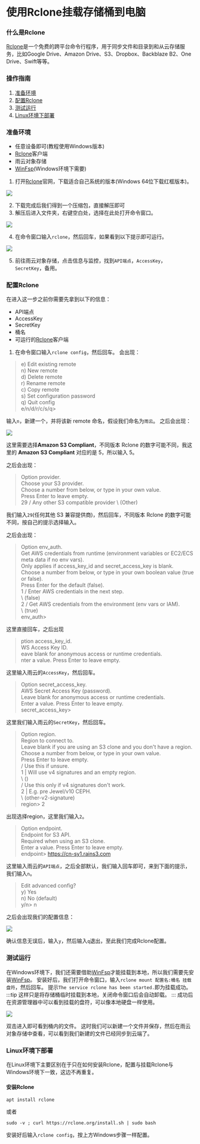 # 使用Rclone挂载存储桶到电脑

### 什么是Rclone

[Rclone](https://rclone.org/downloads/)是一个免费的跨平台命令行程序，用于同步文件和目录到和从云存储服务，比如Google Drive、Amazon Drive、S3、Dropbox、Backblaze B2、One Drive、Swift等等。

### 操作指南

1. [准备环境](#准备环境-1)
2. [配置Rclone](#配置rclone)
3. [测试运行](#测试运行)
4. [Linux环境下部署](#linux环境下部署)

### 准备环境

* 任意设备即可(教程使用Windows版本)
* [Rclone](https://rclone.org/downloads/)客户端
* 雨云对象存储
* [WinFsp](https://github.com/winfsp/winfsp/releases)(Windows环境下需要)

1. 打开[Rclone](https://rclone.org/downloads/)官网，下载适合自己系统的版本(Windows 64位下载红框版本)。

![](https://cn-sy1.rains3.com/rainyun-assets/Pic/2023/11/img_1701155296_88aee4a3877240b03d12d77ef2987733)

2. 下载完成后我们得到一个压缩包，直接解压即可
3. 解压后进入文件夹，右键空白处，选择在此处打开命令窗口。

![](https://cn-sy1.rains3.com/rainyun-assets/Pic/2023/11/img_1701155314_ec9018cc0730475a0a459c16cb55e401)

4. 在命令窗口输入`rclone`，然后回车，如果看到以下提示即可运行。

![](https://cn-sy1.rains3.com/rainyun-assets/Pic/2023/11/img_1701155334_33dd461426f01be24fb134ff7ef6d6b4)

5. 前往雨云对象存储，点击信息与监控，找到`API端点`，`AccessKey`，`SecretKey`，备用。

### 配置Rclone

在进入这一步之前你需要先拿到以下的信息：

* API端点
* AccessKey
* SecretKey
* 桶名
* 可运行的[Rclone](https://rclone.org/downloads/)客户端

1. 在命令窗口输入`rclone config`，然后回车。
   会出现：

> e) Edit existing remote  <br/>
> n) New remote<br/>
> d) Delete remote<br/>
> r) Rename remote<br/>
> c) Copy remote<br/>
> s) Set configuration password<br/>
> q) Quit config<br/>
> e/n/d/r/c/s/q><br/>

输入`n`，新建一个，并将该新 remote 命名，假设我们命名为`雨云`。
之后会出现：

![](https://cn-sy1.rains3.com/rainyun-assets/Pic/2023/11/img_1701155355_b09efe92625f6c06e1663837acebb4bd)

这里需要选择**Amazon S3 Compliant**，不同版本 Rclone 的数字可能不同，我这里的 **Amazon S3 Compliant** 对应的是 5，所以输入 5。

之后会出现：

> Option provider.<br/>
> Choose your S3 provider.<br/>
> Choose a number from below, or type in your own value.<br/>
> Press Enter to leave empty.<br/>
> 29 / Any other S3 compatible provider
> \ (Other)

我们输入`29`(任何其他 S3 兼容提供商)，然后回车，不同版本 Rclone 的数字可能不同，按自己的提示选择输入。

之后会出现：

> Option env_auth.<br/>
> Get AWS credentials from runtime (environment variables or EC2/ECS meta data if no env vars).<br/>
> Only applies if access_key_id and secret_access_key is blank.<br/>
> Choose a number from below, or type in your own boolean value (true or false).<br/>
> Press Enter for the default (false).<br/>
> 1 / Enter AWS credentials in the next step.<br/>
> \ (false)<br/>
> 2 / Get AWS credentials from the environment (env vars or IAM).<br/>
> \ (true)<br/>
> env_auth><br/>

这里直接回车，之后出现

> ption access_key_id.<br/>
> WS Access Key ID.<br/>
> eave blank for anonymous access or runtime credentials.<br/>
> nter a value. Press Enter to leave empty.<br/>

这里输入雨云的`AccessKey`，然后回车。

> Option secret_access_key.<br/>
> AWS Secret Access Key (password).<br/>
> Leave blank for anonymous access or runtime credentials.<br/>
> Enter a value. Press Enter to leave empty.<br/>
> secret_access_key><br/>

这里我们输入雨云的`SecretKey`，然后回车。

> Option region.<br/>
> Region to connect to.<br/>
> Leave blank if you are using an S3 clone and you don't have a region.<br/>
> Choose a number from below, or type in your own value.<br/>
> Press Enter to leave empty.<br/>
> / Use this if unsure.<br/>
> 1 | Will use v4 signatures and an empty region.<br/>
> \ ()<br/>
> / Use this only if v4 signatures don't work.<br/>
> 2 | E.g. pre Jewel/v10 CEPH.<br/>
> \ (other-v2-signature)<br/>
> region> 2<br/>

出现选择region，这里我们输入`2`。

> Option endpoint.<br/>
> Endpoint for S3 API.<br/>
> Required when using an S3 clone.<br/>
> Enter a value. Press Enter to leave empty.<br/>
> endpoint> https://cn-sy1.rains3.com<br/>

这里输入雨云的`API端点`，之后全部默认，我们输入回车即可，来到下面的提示，我们输入`n`。

> Edit advanced config?<br/>
> y) Yes<br/>
> n) No (default)<br/>
> y/n> n<br/>

之后会出现我们的配置信息：

![](https://cn-sy1.rains3.com/rainyun-assets/Pic/2023/11/img_1701155377_7d106ff5911023a4e7a1f7993f640cbf)

确认信息无误后，输入`y`，然后输入`q`退出，至此我们完成Rclone配置。

### 测试运行

在Windows环境下，我们还需要借助[WinFsp](https://github.com/winfsp/winfsp/releases)才能挂载到本地，所以我们需要先安装[WinFsp](https://github.com/winfsp/winfsp/releases)。
安装好后，我们打开命令窗口，输入`rclone mount 配置名:桶名 挂载盘符`，然后回车。
提示`The service rclone has been started.`即为挂载成功。
:::tip
这样只是将存储桶临时挂载到本地，关闭命令窗口后会自动卸载。
:::
成功后在资源管理器中可以看到挂载的盘符，可以像本地硬盘一样使用。

![](https://cn-sy1.rains3.com/rainyun-assets/Pic/2023/11/img_1701155390_88c64def6601f9cbce68e3c215c93277)


双击进入即可看到桶内的文件。
这时我们可以新建一个文件并保存，然后在雨云对象存储中查看，可以看到我们新建的文件已经同步到云端了。

### Linux环境下部署

在Linux环境下主要区别在于只在如何安装Rclone，配置与挂载Rclone与Windows环境下一致，这边不再重复。

#### 安装Rclone

```shell
apt install rclone
```
或者
```shell
sudo -v ; curl https://rclone.org/install.sh | sudo bash
```

安装好后输入`rclone config`，按上方Windows步骤一样配置。